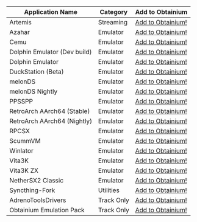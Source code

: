 | Application Name | Category | Add to Obtainium |
|------------------|----------|-------------------|
| Artemis | Streaming | <a href="http://apps.obtainium.imranr.dev/redirect.html?r=obtainium://app/%7B%22id%22%3A%20%22com.limelight.noir%22%2C%20%22url%22%3A%20%22https%3A%2F%2Fgithub.com%2FClassicOldSong%2Fmoonlight-android%22%2C%20%22author%22%3A%20%22ClassicOldSong%22%2C%20%22name%22%3A%20%22Artemis%22%2C%20%22preferredApkIndex%22%3A%200%2C%20%22additionalSettings%22%3A%20%22%7B%5C%22includePrereleases%5C%22%3Afalse%2C%5C%22fallbackToOlderReleases%5C%22%3Atrue%2C%5C%22filterReleaseTitlesByRegEx%5C%22%3A%5C%22%5C%22%2C%5C%22filterReleaseNotesByRegEx%5C%22%3A%5C%22%5C%22%2C%5C%22verifyLatestTag%5C%22%3Afalse%2C%5C%22sortMethodChoice%5C%22%3A%5C%22date%5C%22%2C%5C%22useLatestAssetDateAsReleaseDate%5C%22%3Afalse%2C%5C%22releaseTitleAsVersion%5C%22%3Afalse%2C%5C%22trackOnly%5C%22%3Afalse%2C%5C%22versionExtractionRegEx%5C%22%3A%5C%22%5C%22%2C%5C%22matchGroupToUse%5C%22%3A%5C%22%5C%22%2C%5C%22versionDetection%5C%22%3Afalse%2C%5C%22releaseDateAsVersion%5C%22%3Afalse%2C%5C%22useVersionCodeAsOSVersion%5C%22%3Afalse%2C%5C%22apkFilterRegEx%5C%22%3A%5C%22%5C%22%2C%5C%22invertAPKFilter%5C%22%3Afalse%2C%5C%22autoApkFilterByArch%5C%22%3Atrue%2C%5C%22appName%5C%22%3A%5C%22%5C%22%2C%5C%22appAuthor%5C%22%3A%5C%22%5C%22%2C%5C%22shizukuPretendToBeGooglePlay%5C%22%3Afalse%2C%5C%22allowInsecure%5C%22%3Afalse%2C%5C%22exemptFromBackgroundUpdates%5C%22%3Afalse%2C%5C%22skipUpdateNotifications%5C%22%3Afalse%2C%5C%22about%5C%22%3A%5C%22%5C%22%2C%5C%22refreshBeforeDownload%5C%22%3Afalse%7D%22%2C%20%22categories%22%3A%20%5B%22Streaming%22%5D%2C%20%22overrideSource%22%3A%20%22GitHub%22%7D">Add to Obtainium!</a> |
| Azahar | Emulator | <a href="http://apps.obtainium.imranr.dev/redirect.html?r=obtainium://app/%7B%22id%22%3A%20%22io.github.lime3ds.android%22%2C%20%22url%22%3A%20%22https%3A%2F%2Fgithub.com%2Fazahar-emu%2Fazahar%22%2C%20%22author%22%3A%20%22azahar-emu%22%2C%20%22name%22%3A%20%22Azahar%22%2C%20%22preferredApkIndex%22%3A%200%2C%20%22additionalSettings%22%3A%20%22%7B%5C%22includePrereleases%5C%22%3Afalse%2C%5C%22fallbackToOlderReleases%5C%22%3Atrue%2C%5C%22filterReleaseTitlesByRegEx%5C%22%3A%5C%22%5C%22%2C%5C%22filterReleaseNotesByRegEx%5C%22%3A%5C%22%5C%22%2C%5C%22verifyLatestTag%5C%22%3Afalse%2C%5C%22sortMethodChoice%5C%22%3A%5C%22date%5C%22%2C%5C%22useLatestAssetDateAsReleaseDate%5C%22%3Afalse%2C%5C%22releaseTitleAsVersion%5C%22%3Afalse%2C%5C%22trackOnly%5C%22%3Afalse%2C%5C%22versionExtractionRegEx%5C%22%3A%5C%22%5C%22%2C%5C%22matchGroupToUse%5C%22%3A%5C%22%5C%22%2C%5C%22versionDetection%5C%22%3Atrue%2C%5C%22releaseDateAsVersion%5C%22%3Afalse%2C%5C%22useVersionCodeAsOSVersion%5C%22%3Afalse%2C%5C%22apkFilterRegEx%5C%22%3A%5C%22%5C%22%2C%5C%22invertAPKFilter%5C%22%3Afalse%2C%5C%22autoApkFilterByArch%5C%22%3Atrue%2C%5C%22appName%5C%22%3A%5C%22%5C%22%2C%5C%22appAuthor%5C%22%3A%5C%22%5C%22%2C%5C%22shizukuPretendToBeGooglePlay%5C%22%3Afalse%2C%5C%22allowInsecure%5C%22%3Afalse%2C%5C%22exemptFromBackgroundUpdates%5C%22%3Afalse%2C%5C%22skipUpdateNotifications%5C%22%3Afalse%2C%5C%22about%5C%22%3A%5C%22%5C%22%2C%5C%22refreshBeforeDownload%5C%22%3Afalse%7D%22%2C%20%22categories%22%3A%20%5B%22Emulator%22%5D%2C%20%22overrideSource%22%3A%20%22GitHub%22%7D">Add to Obtainium!</a> |
| Cemu | Emulator | <a href="http://apps.obtainium.imranr.dev/redirect.html?r=obtainium://app/%7B%22id%22%3A%20%22info.cemu.cemu%22%2C%20%22url%22%3A%20%22https%3A%2F%2Fgithub.com%2FSSimco%2FCemu%22%2C%20%22author%22%3A%20%22SSimco%22%2C%20%22name%22%3A%20%22Cemu%22%2C%20%22preferredApkIndex%22%3A%200%2C%20%22additionalSettings%22%3A%20%22%7B%5C%22includePrereleases%5C%22%3Afalse%2C%5C%22fallbackToOlderReleases%5C%22%3Atrue%2C%5C%22filterReleaseTitlesByRegEx%5C%22%3A%5C%22%5C%22%2C%5C%22filterReleaseNotesByRegEx%5C%22%3A%5C%22%5C%22%2C%5C%22verifyLatestTag%5C%22%3Afalse%2C%5C%22dontSortReleasesList%5C%22%3Afalse%2C%5C%22useLatestAssetDateAsReleaseDate%5C%22%3Afalse%2C%5C%22releaseTitleAsVersion%5C%22%3Afalse%2C%5C%22trackOnly%5C%22%3Afalse%2C%5C%22versionExtractionRegEx%5C%22%3A%5C%22%5C%22%2C%5C%22matchGroupToUse%5C%22%3A%5C%22%5C%22%2C%5C%22versionDetection%5C%22%3Atrue%2C%5C%22releaseDateAsVersion%5C%22%3Afalse%2C%5C%22useVersionCodeAsOSVersion%5C%22%3Afalse%2C%5C%22apkFilterRegEx%5C%22%3A%5C%22%5C%22%2C%5C%22invertAPKFilter%5C%22%3Afalse%2C%5C%22autoApkFilterByArch%5C%22%3Atrue%2C%5C%22appName%5C%22%3A%5C%22%5C%22%2C%5C%22shizukuPretendToBeGooglePlay%5C%22%3Afalse%2C%5C%22allowInsecure%5C%22%3Afalse%2C%5C%22exemptFromBackgroundUpdates%5C%22%3Afalse%2C%5C%22skipUpdateNotifications%5C%22%3Afalse%2C%5C%22about%5C%22%3A%5C%22%5C%22%2C%5C%22refreshBeforeDownload%5C%22%3Afalse%7D%22%2C%20%22categories%22%3A%20%5B%22Emulator%22%5D%2C%20%22overrideSource%22%3A%20%22GitHub%22%7D">Add to Obtainium!</a> |
| Dolphin Emulator (Dev build) | Emulator | <a href="http://apps.obtainium.imranr.dev/redirect.html?r=obtainium://app/%7B%22id%22%3A%20%22org.dolphinemu.dolphinemu%22%2C%20%22url%22%3A%20%22https%3A%2F%2Fdolphin-emu.org%2Fdownload%2F%3Fref%3Dbtn%22%2C%20%22author%22%3A%20%22dolphin-emu.org%22%2C%20%22name%22%3A%20%22Dolphin%20Emulator%20%28Dev%20build%29%22%2C%20%22preferredApkIndex%22%3A%200%2C%20%22additionalSettings%22%3A%20%22%7B%5C%22intermediateLink%5C%22%3A%5B%5D%2C%5C%22customLinkFilterRegex%5C%22%3A%5C%22https%3A%5C%5C%5C%5C%2F%5C%5C%5C%5C%2Fdl.dolphin-emu.org%5C%5C%5C%5C%2Fbuilds.%2Bdolphin-master-.%2B.apk%5C%22%2C%5C%22filterByLinkText%5C%22%3Afalse%2C%5C%22skipSort%5C%22%3Afalse%2C%5C%22reverseSort%5C%22%3Afalse%2C%5C%22sortByLastLinkSegment%5C%22%3Atrue%2C%5C%22versionExtractWholePage%5C%22%3Afalse%2C%5C%22requestHeader%5C%22%3A%5B%7B%5C%22requestHeader%5C%22%3A%5C%22User-Agent%3A%20Mozilla%2F5.0%20%28Linux%3B%20Android%2010%3B%20K%29%20AppleWebKit%2F537.36%20%28KHTML%2C%20like%20Gecko%29%20Chrome%2F114.0.0.0%20Mobile%20Safari%2F537.36%5C%22%7D%5D%2C%5C%22defaultPseudoVersioningMethod%5C%22%3A%5C%22partialAPKHash%5C%22%2C%5C%22trackOnly%5C%22%3Afalse%2C%5C%22versionExtractionRegEx%5C%22%3A%5C%22dolphin-master-%28.%2B%29.apk%5C%22%2C%5C%22matchGroupToUse%5C%22%3A%5C%22%241%5C%22%2C%5C%22versionDetection%5C%22%3Afalse%2C%5C%22useVersionCodeAsOSVersion%5C%22%3Afalse%2C%5C%22apkFilterRegEx%5C%22%3A%5C%22%5C%22%2C%5C%22invertAPKFilter%5C%22%3Afalse%2C%5C%22autoApkFilterByArch%5C%22%3Atrue%2C%5C%22appName%5C%22%3A%5C%22Dolphin%20Emulator%20%28Dev%20build%29%5C%22%2C%5C%22appAuthor%5C%22%3A%5C%22%5C%22%2C%5C%22shizukuPretendToBeGooglePlay%5C%22%3Afalse%2C%5C%22allowInsecure%5C%22%3Afalse%2C%5C%22exemptFromBackgroundUpdates%5C%22%3Afalse%2C%5C%22skipUpdateNotifications%5C%22%3Afalse%2C%5C%22about%5C%22%3A%5C%22%5C%22%2C%5C%22refreshBeforeDownload%5C%22%3Afalse%7D%22%2C%20%22categories%22%3A%20%5B%22Emulator%22%5D%2C%20%22overrideSource%22%3A%20%22HTML%22%7D">Add to Obtainium!</a> |
| Dolphin Emulator | Emulator | <a href="http://apps.obtainium.imranr.dev/redirect.html?r=obtainium://app/%7B%22id%22%3A%20%22org.dolphinemu.dolphinemu%22%2C%20%22url%22%3A%20%22https%3A%2F%2Fdolphin-emu.org%2Fdownload%2F%3Fref%3Dbtn%22%2C%20%22author%22%3A%20%22dolphin-emu.org%22%2C%20%22name%22%3A%20%22Dolphin%20Emulator%22%2C%20%22preferredApkIndex%22%3A%200%2C%20%22additionalSettings%22%3A%20%22%7B%5C%22intermediateLink%5C%22%3A%5B%5D%2C%5C%22customLinkFilterRegex%5C%22%3A%5C%22https%3A%5C%5C%5C%5C%2F%5C%5C%5C%5C%2Fdl.dolphin-emu.org%5C%5C%5C%5C%2Freleases.%2Bdolphin.%2B.apk%5C%22%2C%5C%22filterByLinkText%5C%22%3Afalse%2C%5C%22skipSort%5C%22%3Afalse%2C%5C%22reverseSort%5C%22%3Afalse%2C%5C%22sortByLastLinkSegment%5C%22%3Atrue%2C%5C%22versionExtractWholePage%5C%22%3Afalse%2C%5C%22requestHeader%5C%22%3A%5B%7B%5C%22requestHeader%5C%22%3A%5C%22User-Agent%3A%20Mozilla%2F5.0%20%28Linux%3B%20Android%2010%3B%20K%29%20AppleWebKit%2F537.36%20%28KHTML%2C%20like%20Gecko%29%20Chrome%2F114.0.0.0%20Mobile%20Safari%2F537.36%5C%22%7D%5D%2C%5C%22defaultPseudoVersioningMethod%5C%22%3A%5C%22partialAPKHash%5C%22%2C%5C%22trackOnly%5C%22%3Afalse%2C%5C%22versionExtractionRegEx%5C%22%3A%5C%22%2Freleases%2F.%2B%2Fdolphin-%28.%2B%29.apk%5C%22%2C%5C%22matchGroupToUse%5C%22%3A%5C%22%241%5C%22%2C%5C%22versionDetection%5C%22%3Afalse%2C%5C%22useVersionCodeAsOSVersion%5C%22%3Afalse%2C%5C%22apkFilterRegEx%5C%22%3A%5C%22%5C%22%2C%5C%22invertAPKFilter%5C%22%3Afalse%2C%5C%22autoApkFilterByArch%5C%22%3Atrue%2C%5C%22appName%5C%22%3A%5C%22Dolphin%20Emulator%20%28Stable%29%5C%22%2C%5C%22appAuthor%5C%22%3A%5C%22%5C%22%2C%5C%22shizukuPretendToBeGooglePlay%5C%22%3Afalse%2C%5C%22allowInsecure%5C%22%3Afalse%2C%5C%22exemptFromBackgroundUpdates%5C%22%3Afalse%2C%5C%22skipUpdateNotifications%5C%22%3Afalse%2C%5C%22about%5C%22%3A%5C%22%5C%22%2C%5C%22refreshBeforeDownload%5C%22%3Afalse%7D%22%2C%20%22categories%22%3A%20%5B%22Emulator%22%5D%2C%20%22overrideSource%22%3A%20%22HTML%22%7D">Add to Obtainium!</a> |
| DuckStation (Beta) | Emulator | <a href="http://apps.obtainium.imranr.dev/redirect.html?r=obtainium://app/%7B%22id%22%3A%20%22com.github.stenzek.duckstation%22%2C%20%22url%22%3A%20%22https%3A%2F%2Fdownloads.duckstation.org%2Fandroid%2F%22%2C%20%22author%22%3A%20%22downloads.duckstation.org%22%2C%20%22name%22%3A%20%22DuckStation%20%28Beta%29%22%2C%20%22preferredApkIndex%22%3A%200%2C%20%22additionalSettings%22%3A%20%22%7B%5C%22intermediateLink%5C%22%3A%5B%5D%2C%5C%22customLinkFilterRegex%5C%22%3A%5C%22https%3A%2F%2Fwww.duckstation.org%2Fandroid%2Fduckstation-%28beta%7Candroid%29.apk%5C%22%2C%5C%22filterByLinkText%5C%22%3Atrue%2C%5C%22skipSort%5C%22%3Afalse%2C%5C%22reverseSort%5C%22%3Afalse%2C%5C%22sortByLastLinkSegment%5C%22%3Afalse%2C%5C%22versionExtractWholePage%5C%22%3Atrue%2C%5C%22requestHeader%5C%22%3A%5B%7B%5C%22requestHeader%5C%22%3A%5C%22User-Agent%3A%20Mozilla%2F5.0%20%28Linux%3B%20Android%2010%3B%20K%29%20AppleWebKit%2F537.36%20%28KHTML%2C%20like%20Gecko%29%20Chrome%2F114.0.0.0%20Mobile%20Safari%2F537.36%5C%22%7D%5D%2C%5C%22defaultPseudoVersioningMethod%5C%22%3A%5C%22partialAPKHash%5C%22%2C%5C%22trackOnly%5C%22%3Afalse%2C%5C%22versionExtractionRegEx%5C%22%3A%5C%22%3Cul%3E%5B%5C%5C%5C%5Cs%5C%5C%5C%5CS%5D%2A%3F%3Cli%3E%5C%5C%5C%5Cd%7B4%7D%2F%5C%5C%5C%5Cd%7B2%7D%2F%5C%5C%5C%5Cd%7B2%7D%20%5C%5C%5C%5C%28%28%5C%5C%5C%5Cd%2B%5C%5C%5C%5C.%5C%5C%5C%5Cd%2B-%5C%5C%5C%5Cd%2B%29%5C%5C%5C%5C%29%5C%22%2C%5C%22matchGroupToUse%5C%22%3A%5C%221%5C%22%2C%5C%22versionDetection%5C%22%3Afalse%2C%5C%22useVersionCodeAsOSVersion%5C%22%3Afalse%2C%5C%22apkFilterRegEx%5C%22%3A%5C%22%5C%22%2C%5C%22invertAPKFilter%5C%22%3Afalse%2C%5C%22autoApkFilterByArch%5C%22%3Atrue%2C%5C%22appName%5C%22%3A%5C%22%5C%22%2C%5C%22shizukuPretendToBeGooglePlay%5C%22%3Afalse%2C%5C%22allowInsecure%5C%22%3Afalse%2C%5C%22exemptFromBackgroundUpdates%5C%22%3Afalse%2C%5C%22skipUpdateNotifications%5C%22%3Afalse%2C%5C%22about%5C%22%3A%5C%22%5C%22%2C%5C%22refreshBeforeDownload%5C%22%3Afalse%7D%22%2C%20%22categories%22%3A%20%5B%22Emulator%22%5D%2C%20%22overrideSource%22%3A%20%22HTML%22%7D">Add to Obtainium!</a> |
| melonDS | Emulator | <a href="http://apps.obtainium.imranr.dev/redirect.html?r=obtainium://app/%7B%22id%22%3A%20%22me.magnum.melonds%22%2C%20%22url%22%3A%20%22https%3A%2F%2Fgithub.com%2Frafaelvcaetano%2FmelonDS-android%22%2C%20%22author%22%3A%20%22rafaelvcaetano%22%2C%20%22name%22%3A%20%22melonDS%22%2C%20%22preferredApkIndex%22%3A%200%2C%20%22additionalSettings%22%3A%20%22%7B%5C%22includePrereleases%5C%22%3Afalse%2C%5C%22fallbackToOlderReleases%5C%22%3Atrue%2C%5C%22filterReleaseTitlesByRegEx%5C%22%3A%5C%22%5C%22%2C%5C%22filterReleaseNotesByRegEx%5C%22%3A%5C%22%5C%22%2C%5C%22verifyLatestTag%5C%22%3Afalse%2C%5C%22dontSortReleasesList%5C%22%3Afalse%2C%5C%22useLatestAssetDateAsReleaseDate%5C%22%3Afalse%2C%5C%22trackOnly%5C%22%3Afalse%2C%5C%22versionExtractionRegEx%5C%22%3A%5C%22%5C%22%2C%5C%22matchGroupToUse%5C%22%3A%5C%22%5C%22%2C%5C%22versionDetection%5C%22%3Afalse%2C%5C%22releaseDateAsVersion%5C%22%3Afalse%2C%5C%22useVersionCodeAsOSVersion%5C%22%3Afalse%2C%5C%22apkFilterRegEx%5C%22%3A%5C%22%5C%22%2C%5C%22invertAPKFilter%5C%22%3Afalse%2C%5C%22autoApkFilterByArch%5C%22%3Atrue%2C%5C%22appName%5C%22%3A%5C%22MelonDS%5C%22%2C%5C%22exemptFromBackgroundUpdates%5C%22%3Afalse%2C%5C%22skipUpdateNotifications%5C%22%3Afalse%2C%5C%22about%5C%22%3A%5C%22%5C%22%7D%22%2C%20%22categories%22%3A%20%5B%22Emulator%22%5D%2C%20%22overrideSource%22%3A%20%22%22%7D">Add to Obtainium!</a> |
| melonDS Nightly | Emulator | <a href="http://apps.obtainium.imranr.dev/redirect.html?r=obtainium://app/%7B%22id%22%3A%20%22me.magnum.melonds.nightly%22%2C%20%22url%22%3A%20%22https%3A%2F%2Fgithub.com%2Frafaelvcaetano%2FmelonDS-android%22%2C%20%22author%22%3A%20%22rafaelvcaetano%22%2C%20%22name%22%3A%20%22melonDS%20Nightly%22%2C%20%22preferredApkIndex%22%3A%200%2C%20%22additionalSettings%22%3A%20%22%7B%5C%22includePrereleases%5C%22%3Atrue%2C%5C%22fallbackToOlderReleases%5C%22%3Atrue%2C%5C%22filterReleaseTitlesByRegEx%5C%22%3A%5C%22Nightly%20Build%5C%22%2C%5C%22filterReleaseNotesByRegEx%5C%22%3A%5C%22%5C%22%2C%5C%22verifyLatestTag%5C%22%3Afalse%2C%5C%22dontSortReleasesList%5C%22%3Afalse%2C%5C%22useLatestAssetDateAsReleaseDate%5C%22%3Atrue%2C%5C%22trackOnly%5C%22%3Afalse%2C%5C%22versionExtractionRegEx%5C%22%3A%5C%22nightly%5C%5C%5C%5C-release%5C%22%2C%5C%22matchGroupToUse%5C%22%3A%5C%22%5C%22%2C%5C%22versionDetection%5C%22%3Afalse%2C%5C%22releaseDateAsVersion%5C%22%3Atrue%2C%5C%22useVersionCodeAsOSVersion%5C%22%3Afalse%2C%5C%22apkFilterRegEx%5C%22%3A%5C%22%5C%22%2C%5C%22invertAPKFilter%5C%22%3Afalse%2C%5C%22autoApkFilterByArch%5C%22%3Atrue%2C%5C%22appName%5C%22%3A%5C%22%5C%22%2C%5C%22exemptFromBackgroundUpdates%5C%22%3Afalse%2C%5C%22skipUpdateNotifications%5C%22%3Afalse%2C%5C%22about%5C%22%3A%5C%22%5C%22%7D%22%2C%20%22categories%22%3A%20%5B%22Emulator%22%5D%2C%20%22overrideSource%22%3A%20%22%22%7D">Add to Obtainium!</a> |
| PPSSPP | Emulator | <a href="http://apps.obtainium.imranr.dev/redirect.html?r=obtainium://app/%7B%22id%22%3A%20%22org.ppsspp.ppsspp%22%2C%20%22url%22%3A%20%22https%3A%2F%2Fwww.ppsspp.org%2Fdownload%22%2C%20%22author%22%3A%20%22www.ppsspp.org%22%2C%20%22name%22%3A%20%22PPSSPP%22%2C%20%22preferredApkIndex%22%3A%200%2C%20%22additionalSettings%22%3A%20%22%7B%5C%22intermediateLink%5C%22%3A%5B%5D%2C%5C%22customLinkFilterRegex%5C%22%3A%5C%22%5C%5C%5C%5C%2F%5B0-9%5D%2B%28%3F%3A_%5B0-9%5D%2B%29%7B1%2C2%7D%5C%5C%5C%5C%2Fppsspp%5C%5C%5C%5C.apk%24%5C%22%2C%5C%22filterByLinkText%5C%22%3Afalse%2C%5C%22skipSort%5C%22%3Afalse%2C%5C%22reverseSort%5C%22%3Afalse%2C%5C%22sortByLastLinkSegment%5C%22%3Afalse%2C%5C%22versionExtractWholePage%5C%22%3Afalse%2C%5C%22requestHeader%5C%22%3A%5B%7B%5C%22requestHeader%5C%22%3A%5C%22User-Agent%3A%20Mozilla%2F5.0%20%28Linux%3B%20Android%2010%3B%20K%29%20AppleWebKit%2F537.36%20%28KHTML%2C%20like%20Gecko%29%20Chrome%2F114.0.0.0%20Mobile%20Safari%2F537.36%5C%22%7D%5D%2C%5C%22defaultPseudoVersioningMethod%5C%22%3A%5C%22APKLinkHash%5C%22%2C%5C%22trackOnly%5C%22%3Afalse%2C%5C%22versionExtractionRegEx%5C%22%3A%5C%22%5C%5C%5C%5C%2F%28%3F%3A%28%3F%3A%28%5B0-9%5D%2B%29_%28%5B0-9%5D%2B%29%5C%5C%5C%5C%2Fppsspp%5C%5C%5C%5C.%29%7C%28%3F%3A%28%5B0-9%5D%2B%29_%28%5B0-9%5D%2B%29_%28%5B0-9%5D%2B%29%5C%5C%5C%5C%2Fppsspp%28%5C%5C%5C%5C.%29%29%29apk%24%5C%22%2C%5C%22matchGroupToUse%5C%22%3A%5C%22%241%243.%242%244%246%245%5C%22%2C%5C%22versionDetection%5C%22%3Afalse%2C%5C%22useVersionCodeAsOSVersion%5C%22%3Afalse%2C%5C%22apkFilterRegEx%5C%22%3A%5C%22%5C%22%2C%5C%22invertAPKFilter%5C%22%3Afalse%2C%5C%22autoApkFilterByArch%5C%22%3Atrue%2C%5C%22appName%5C%22%3A%5C%22PPSSPP%5C%22%2C%5C%22exemptFromBackgroundUpdates%5C%22%3Afalse%2C%5C%22skipUpdateNotifications%5C%22%3Afalse%2C%5C%22about%5C%22%3A%5C%22PPSSPP%20is%20an%20open%20source%2C%20fast%20and%20portable%20PSP%20emulator%5C%22%2C%5C%22supportFixedAPKURL%5C%22%3Afalse%7D%22%2C%20%22categories%22%3A%20%5B%22Emulator%22%5D%2C%20%22overrideSource%22%3A%20%22HTML%22%7D">Add to Obtainium!</a> |
| RetroArch AArch64 (Stable) | Emulator | <a href="http://apps.obtainium.imranr.dev/redirect.html?r=obtainium://app/%7B%22id%22%3A%20%22487343354%22%2C%20%22url%22%3A%20%22https%3A%2F%2Fbuildbot.libretro.com%2Fstable%22%2C%20%22author%22%3A%20%22buildbot.libretro.com%22%2C%20%22name%22%3A%20%22RetroArch%20AArch64%20%28Stable%29%22%2C%20%22preferredApkIndex%22%3A%200%2C%20%22additionalSettings%22%3A%20%22%7B%5C%22intermediateLink%5C%22%3A%5B%7B%5C%22customLinkFilterRegex%5C%22%3A%5C%22%2Fstable%2F%5C%5C%5C%5Cd%2B.%5C%5C%5C%5Cd%2B.%5C%5C%5C%5Cd%2B%2F%5C%22%2C%5C%22filterByLinkText%5C%22%3Afalse%2C%5C%22skipSort%5C%22%3Afalse%2C%5C%22reverseSort%5C%22%3Afalse%2C%5C%22sortByLastLinkSegment%5C%22%3Afalse%7D%2C%7B%5C%22customLinkFilterRegex%5C%22%3A%5C%22%2Fstable%2F%5C%5C%5C%5Cd%2B.%5C%5C%5C%5Cd%2B.%5C%5C%5C%5Cd%2B%2Fandroid%2F%5C%22%2C%5C%22filterByLinkText%5C%22%3Afalse%2C%5C%22skipSort%5C%22%3Afalse%2C%5C%22reverseSort%5C%22%3Afalse%2C%5C%22sortByLastLinkSegment%5C%22%3Afalse%7D%5D%2C%5C%22customLinkFilterRegex%5C%22%3A%5C%22%2Fstable%2F%5C%5C%5C%5Cd%2B.%5C%5C%5C%5Cd%2B.%5C%5C%5C%5Cd%2B%2Fandroid%2FRetroArch_aarch64.apk%5C%22%2C%5C%22filterByLinkText%5C%22%3Afalse%2C%5C%22skipSort%5C%22%3Atrue%2C%5C%22reverseSort%5C%22%3Afalse%2C%5C%22sortByLastLinkSegment%5C%22%3Afalse%2C%5C%22versionExtractWholePage%5C%22%3Afalse%2C%5C%22requestHeader%5C%22%3A%5B%7B%5C%22requestHeader%5C%22%3A%5C%22User-Agent%3A%20Mozilla%2F5.0%20%28Linux%3B%20Android%2010%3B%20K%29%20AppleWebKit%2F537.36%20%28KHTML%2C%20like%20Gecko%29%20Chrome%2F114.0.0.0%20Mobile%20Safari%2F537.36%5C%22%7D%5D%2C%5C%22defaultPseudoVersioningMethod%5C%22%3A%5C%22APKLinkHash%5C%22%2C%5C%22trackOnly%5C%22%3Afalse%2C%5C%22versionExtractionRegEx%5C%22%3A%5C%22%5C%5C%5C%5Cd%2B.%5C%5C%5C%5Cd%2B.%5C%5C%5C%5Cd%2B%5C%22%2C%5C%22matchGroupToUse%5C%22%3A%5C%22%5C%22%2C%5C%22versionDetection%5C%22%3Atrue%2C%5C%22useVersionCodeAsOSVersion%5C%22%3Afalse%2C%5C%22apkFilterRegEx%5C%22%3A%5C%22%5C%22%2C%5C%22invertAPKFilter%5C%22%3Afalse%2C%5C%22autoApkFilterByArch%5C%22%3Atrue%2C%5C%22appName%5C%22%3A%5C%22RetroArch%20AArch64%20%28Stable%29%5C%22%2C%5C%22exemptFromBackgroundUpdates%5C%22%3Atrue%2C%5C%22skipUpdateNotifications%5C%22%3Atrue%2C%5C%22about%5C%22%3A%5C%22Released%20less%20frequently.%20Better%20stability.%20%5C%22%2C%5C%22supportFixedAPKURL%5C%22%3Afalse%7D%22%2C%20%22categories%22%3A%20%5B%22Emulator%22%5D%2C%20%22overrideSource%22%3A%20%22HTML%22%7D">Add to Obtainium!</a> |
| RetroArch AArch64 (Nightly) | Emulator | <a href="http://apps.obtainium.imranr.dev/redirect.html?r=obtainium://app/%7B%22id%22%3A%20%22487343355%22%2C%20%22url%22%3A%20%22https%3A%2F%2Fbuildbot.libretro.com%2Fnightly%2Fandroid%22%2C%20%22author%22%3A%20%22buildbot.libretro.com%22%2C%20%22name%22%3A%20%22RetroArch%20AArch64%20%28Nightly%29%22%2C%20%22preferredApkIndex%22%3A%200%2C%20%22additionalSettings%22%3A%20%22%7B%5C%22intermediateLink%5C%22%3A%5B%5D%2C%5C%22customLinkFilterRegex%5C%22%3A%5C%22%5C%5C%5C%5Cd%7B4%7D-%5C%5C%5C%5Cd%7B2%7D-%5C%5C%5C%5Cd%7B2%7D-RetroArch_aarch64.apk%5C%22%2C%5C%22filterByLinkText%5C%22%3Afalse%2C%5C%22skipSort%5C%22%3Afalse%2C%5C%22reverseSort%5C%22%3Afalse%2C%5C%22sortByLastLinkSegment%5C%22%3Atrue%2C%5C%22versionExtractWholePage%5C%22%3Afalse%2C%5C%22requestHeader%5C%22%3A%5B%7B%5C%22requestHeader%5C%22%3A%5C%22User-Agent%3A%20Mozilla%2F5.0%20%28Linux%3B%20Android%2010%3B%20K%29%20AppleWebKit%2F537.36%20%28KHTML%2C%20like%20Gecko%29%20Chrome%2F114.0.0.0%20Mobile%20Safari%2F537.36%5C%22%7D%5D%2C%5C%22defaultPseudoVersioningMethod%5C%22%3A%5C%22APKLinkHash%5C%22%2C%5C%22trackOnly%5C%22%3Afalse%2C%5C%22versionExtractionRegEx%5C%22%3A%5C%22%5C%5C%5C%5Cd%7B4%7D-%5C%5C%5C%5Cd%7B2%7D-%5C%5C%5C%5Cd%7B2%7D%5C%22%2C%5C%22matchGroupToUse%5C%22%3A%5C%22%5C%22%2C%5C%22versionDetection%5C%22%3Afalse%2C%5C%22useVersionCodeAsOSVersion%5C%22%3Afalse%2C%5C%22apkFilterRegEx%5C%22%3A%5C%22%5C%5C%5C%5Cd%7B4%7D-%5C%5C%5C%5Cd%7B2%7D-%5C%5C%5C%5Cd%7B2%7D-RetroArch_aarch64.apk%5C%22%2C%5C%22invertAPKFilter%5C%22%3Afalse%2C%5C%22autoApkFilterByArch%5C%22%3Atrue%2C%5C%22appName%5C%22%3A%5C%22RetroArch%20AArch64%20%28Nightly%29%5C%22%2C%5C%22exemptFromBackgroundUpdates%5C%22%3Afalse%2C%5C%22skipUpdateNotifications%5C%22%3Afalse%2C%5C%22about%5C%22%3A%5C%22Nightly%20releases.%20cutting%20edge%20features%20but%20may%20contain%20bugs%5C%22%2C%5C%22supportFixedAPKURL%5C%22%3Afalse%7D%22%2C%20%22categories%22%3A%20%5B%22Emulator%22%5D%2C%20%22overrideSource%22%3A%20%22HTML%22%7D">Add to Obtainium!</a> |
| RPCSX | Emulator | <a href="http://apps.obtainium.imranr.dev/redirect.html?r=obtainium://app/%7B%22id%22%3A%20%22net.rpcsx%22%2C%20%22url%22%3A%20%22https%3A%2F%2Fgithub.com%2FRPCSX%2Frpcsx-ui-android%22%2C%20%22author%22%3A%20%22RPCSX%22%2C%20%22name%22%3A%20%22RPCSX%22%2C%20%22preferredApkIndex%22%3A%200%2C%20%22additionalSettings%22%3A%20%22%7B%5C%22includePrereleases%5C%22%3Afalse%2C%5C%22fallbackToOlderReleases%5C%22%3Atrue%2C%5C%22filterReleaseTitlesByRegEx%5C%22%3A%5C%22%5C%22%2C%5C%22filterReleaseNotesByRegEx%5C%22%3A%5C%22%5C%22%2C%5C%22verifyLatestTag%5C%22%3Afalse%2C%5C%22sortMethodChoice%5C%22%3A%5C%22date%5C%22%2C%5C%22useLatestAssetDateAsReleaseDate%5C%22%3Afalse%2C%5C%22releaseTitleAsVersion%5C%22%3Afalse%2C%5C%22trackOnly%5C%22%3Afalse%2C%5C%22versionExtractionRegEx%5C%22%3A%5C%22%5C%22%2C%5C%22matchGroupToUse%5C%22%3A%5C%22%5C%22%2C%5C%22versionDetection%5C%22%3Atrue%2C%5C%22releaseDateAsVersion%5C%22%3Afalse%2C%5C%22useVersionCodeAsOSVersion%5C%22%3Afalse%2C%5C%22apkFilterRegEx%5C%22%3A%5C%22%5C%22%2C%5C%22invertAPKFilter%5C%22%3Afalse%2C%5C%22autoApkFilterByArch%5C%22%3Atrue%2C%5C%22appName%5C%22%3A%5C%22%5C%22%2C%5C%22appAuthor%5C%22%3A%5C%22%5C%22%2C%5C%22shizukuPretendToBeGooglePlay%5C%22%3Afalse%2C%5C%22allowInsecure%5C%22%3Afalse%2C%5C%22exemptFromBackgroundUpdates%5C%22%3Afalse%2C%5C%22skipUpdateNotifications%5C%22%3Afalse%2C%5C%22about%5C%22%3A%5C%22%5C%22%2C%5C%22refreshBeforeDownload%5C%22%3Afalse%7D%22%2C%20%22categories%22%3A%20%5B%22Emulator%22%5D%2C%20%22overrideSource%22%3A%20%22GitHub%22%7D">Add to Obtainium!</a> |
| ScummVM | Emulator | <a href="http://apps.obtainium.imranr.dev/redirect.html?r=obtainium://app/%7B%22id%22%3A%20%22org.scummvm.scummvm%22%2C%20%22url%22%3A%20%22https%3A%2F%2Fdownloads.scummvm.org%2Ffrs%2Fscummvm%2F%22%2C%20%22author%22%3A%20%22ScummVM%22%2C%20%22name%22%3A%20%22ScummVM%22%2C%20%22preferredApkIndex%22%3A%200%2C%20%22additionalSettings%22%3A%20%22%7B%5C%22intermediateLink%5C%22%3A%5B%7B%5C%22customLinkFilterRegex%5C%22%3A%5C%22%5C%5C%5C%5Cd%2B%5C%5C%5C%5C.%5C%5C%5C%5Cd%2B%5C%5C%5C%5C.%5C%5C%5C%5Cd%2B%5C%22%2C%5C%22filterByLinkText%5C%22%3Afalse%2C%5C%22skipSort%5C%22%3Afalse%2C%5C%22reverseSort%5C%22%3Afalse%2C%5C%22sortByLastLinkSegment%5C%22%3Afalse%7D%5D%2C%5C%22customLinkFilterRegex%5C%22%3A%5C%22%5C%22%2C%5C%22filterByLinkText%5C%22%3Afalse%2C%5C%22skipSort%5C%22%3Afalse%2C%5C%22reverseSort%5C%22%3Afalse%2C%5C%22sortByLastLinkSegment%5C%22%3Afalse%2C%5C%22versionExtractWholePage%5C%22%3Afalse%2C%5C%22requestHeader%5C%22%3A%5B%7B%5C%22requestHeader%5C%22%3A%5C%22User-Agent%3A%20Mozilla%2F5.0%20%28Linux%3B%20Android%2010%3B%20K%29%20AppleWebKit%2F537.36%20%28KHTML%2C%20like%20Gecko%29%20Chrome%2F114.0.0.0%20Mobile%20Safari%2F537.36%5C%22%7D%5D%2C%5C%22defaultPseudoVersioningMethod%5C%22%3A%5C%22APKLinkHash%5C%22%2C%5C%22trackOnly%5C%22%3Afalse%2C%5C%22versionExtractionRegEx%5C%22%3A%5C%22%5C%5C%5C%5Cd%2B%5C%5C%5C%5C.%5C%5C%5C%5Cd%2B%5C%5C%5C%5C.%5C%5C%5C%5Cd%2B%5C%22%2C%5C%22matchGroupToUse%5C%22%3A%5C%22%5C%22%2C%5C%22versionDetection%5C%22%3Afalse%2C%5C%22useVersionCodeAsOSVersion%5C%22%3Afalse%2C%5C%22apkFilterRegEx%5C%22%3A%5C%22.%2Aandroid-arm64-v8a.apk%5C%22%2C%5C%22invertAPKFilter%5C%22%3Afalse%2C%5C%22autoApkFilterByArch%5C%22%3Atrue%2C%5C%22appName%5C%22%3A%5C%22%5C%22%2C%5C%22shizukuPretendToBeGooglePlay%5C%22%3Afalse%2C%5C%22exemptFromBackgroundUpdates%5C%22%3Afalse%2C%5C%22skipUpdateNotifications%5C%22%3Afalse%2C%5C%22about%5C%22%3A%5C%22A%20program%20which%20allows%20you%20to%20run%20certain%20classic%20graphical%20adventure%20and%20role-playing%20games%2C%20provided%20you%20already%20have%20their%20data%20files.%5C%22%2C%5C%22supportFixedAPKURL%5C%22%3Afalse%7D%22%2C%20%22categories%22%3A%20%5B%22Emulator%22%5D%2C%20%22overrideSource%22%3A%20%22HTML%22%7D">Add to Obtainium!</a> |
| Winlator | Emulator | <a href="http://apps.obtainium.imranr.dev/redirect.html?r=obtainium://app/%7B%22id%22%3A%20%22com.winlator%22%2C%20%22url%22%3A%20%22https%3A%2F%2Fgithub.com%2Fbrunodev85%2Fwinlator%22%2C%20%22author%22%3A%20%22brunodev85%22%2C%20%22name%22%3A%20%22Winlator%22%2C%20%22preferredApkIndex%22%3A%200%2C%20%22additionalSettings%22%3A%20%22%7B%5C%22includePrereleases%5C%22%3Afalse%2C%5C%22fallbackToOlderReleases%5C%22%3Atrue%2C%5C%22filterReleaseTitlesByRegEx%5C%22%3A%5C%22%5C%22%2C%5C%22filterReleaseNotesByRegEx%5C%22%3A%5C%22%5C%22%2C%5C%22verifyLatestTag%5C%22%3Afalse%2C%5C%22dontSortReleasesList%5C%22%3Afalse%2C%5C%22useLatestAssetDateAsReleaseDate%5C%22%3Afalse%2C%5C%22trackOnly%5C%22%3Afalse%2C%5C%22versionExtractionRegEx%5C%22%3A%5C%22%5C%22%2C%5C%22matchGroupToUse%5C%22%3A%5C%22%5C%22%2C%5C%22versionDetection%5C%22%3Atrue%2C%5C%22releaseDateAsVersion%5C%22%3Afalse%2C%5C%22useVersionCodeAsOSVersion%5C%22%3Afalse%2C%5C%22apkFilterRegEx%5C%22%3A%5C%22%5C%22%2C%5C%22invertAPKFilter%5C%22%3Afalse%2C%5C%22autoApkFilterByArch%5C%22%3Atrue%2C%5C%22appName%5C%22%3A%5C%22%5C%22%2C%5C%22exemptFromBackgroundUpdates%5C%22%3Afalse%2C%5C%22skipUpdateNotifications%5C%22%3Afalse%2C%5C%22about%5C%22%3A%5C%22%5C%22%2C%5C%22shizukuPretendToBeGooglePlay%5C%22%3Afalse%7D%22%2C%20%22categories%22%3A%20%5B%22Emulator%22%5D%2C%20%22overrideSource%22%3A%20%22%22%7D">Add to Obtainium!</a> |
| Vita3K | Emulator | <a href="http://apps.obtainium.imranr.dev/redirect.html?r=obtainium://app/%7B%22id%22%3A%20%22org.vita3k.emulator%22%2C%20%22url%22%3A%20%22https%3A%2F%2Fgithub.com%2FVita3K%2FVita3K-Android%22%2C%20%22author%22%3A%20%22Vita3K%22%2C%20%22name%22%3A%20%22Vita3K%22%2C%20%22preferredApkIndex%22%3A%200%2C%20%22additionalSettings%22%3A%20%22%7B%5C%22includePrereleases%5C%22%3Afalse%2C%5C%22fallbackToOlderReleases%5C%22%3Atrue%2C%5C%22filterReleaseTitlesByRegEx%5C%22%3A%5C%22%5C%22%2C%5C%22filterReleaseNotesByRegEx%5C%22%3A%5C%22%5C%22%2C%5C%22verifyLatestTag%5C%22%3Afalse%2C%5C%22dontSortReleasesList%5C%22%3Afalse%2C%5C%22useLatestAssetDateAsReleaseDate%5C%22%3Afalse%2C%5C%22trackOnly%5C%22%3Afalse%2C%5C%22versionExtractionRegEx%5C%22%3A%5C%22%5C%22%2C%5C%22matchGroupToUse%5C%22%3A%5C%22%5C%22%2C%5C%22versionDetection%5C%22%3Afalse%2C%5C%22releaseDateAsVersion%5C%22%3Afalse%2C%5C%22useVersionCodeAsOSVersion%5C%22%3Afalse%2C%5C%22apkFilterRegEx%5C%22%3A%5C%22%5C%22%2C%5C%22invertAPKFilter%5C%22%3Afalse%2C%5C%22autoApkFilterByArch%5C%22%3Atrue%2C%5C%22appName%5C%22%3A%5C%22%5C%22%2C%5C%22exemptFromBackgroundUpdates%5C%22%3Afalse%2C%5C%22skipUpdateNotifications%5C%22%3Afalse%2C%5C%22about%5C%22%3A%5C%22%5C%22%7D%22%2C%20%22categories%22%3A%20%5B%22Emulator%22%5D%2C%20%22overrideSource%22%3A%20%22%22%7D">Add to Obtainium!</a> |
| Vita3K ZX | Emulator | <a href="http://apps.obtainium.imranr.dev/redirect.html?r=obtainium://app/%7B%22id%22%3A%20%22org.vita3k.emulator.ikhoeyZX%22%2C%20%22url%22%3A%20%22https%3A%2F%2Fgithub.com%2FikhoeyZX%2FVita3K-Android%22%2C%20%22author%22%3A%20%22ikhoeyZX%22%2C%20%22name%22%3A%20%22Vita3K%20ZX%22%2C%20%22preferredApkIndex%22%3A%200%2C%20%22additionalSettings%22%3A%20%22%7B%5C%22includePrereleases%5C%22%3Afalse%2C%5C%22fallbackToOlderReleases%5C%22%3Atrue%2C%5C%22filterReleaseTitlesByRegEx%5C%22%3A%5C%22%5C%22%2C%5C%22filterReleaseNotesByRegEx%5C%22%3A%5C%22%5C%22%2C%5C%22verifyLatestTag%5C%22%3Afalse%2C%5C%22sortMethodChoice%5C%22%3A%5C%22date%5C%22%2C%5C%22useLatestAssetDateAsReleaseDate%5C%22%3Afalse%2C%5C%22releaseTitleAsVersion%5C%22%3Afalse%2C%5C%22trackOnly%5C%22%3Afalse%2C%5C%22versionExtractionRegEx%5C%22%3A%5C%22%5C%22%2C%5C%22matchGroupToUse%5C%22%3A%5C%22%5C%22%2C%5C%22versionDetection%5C%22%3Afalse%2C%5C%22releaseDateAsVersion%5C%22%3Afalse%2C%5C%22useVersionCodeAsOSVersion%5C%22%3Afalse%2C%5C%22apkFilterRegEx%5C%22%3A%5C%22%5C%22%2C%5C%22invertAPKFilter%5C%22%3Afalse%2C%5C%22autoApkFilterByArch%5C%22%3Atrue%2C%5C%22appName%5C%22%3A%5C%22%5C%22%2C%5C%22appAuthor%5C%22%3A%5C%22%5C%22%2C%5C%22shizukuPretendToBeGooglePlay%5C%22%3Afalse%2C%5C%22allowInsecure%5C%22%3Afalse%2C%5C%22exemptFromBackgroundUpdates%5C%22%3Afalse%2C%5C%22skipUpdateNotifications%5C%22%3Afalse%2C%5C%22about%5C%22%3A%5C%22%5C%22%2C%5C%22refreshBeforeDownload%5C%22%3Afalse%7D%22%2C%20%22categories%22%3A%20%5B%22Emulator%22%5D%2C%20%22overrideSource%22%3A%20%22GitHub%22%7D">Add to Obtainium!</a> |
| NetherSX2 Classic | Emulator | <a href="http://apps.obtainium.imranr.dev/redirect.html?r=obtainium://app/%7B%22id%22%3A%20%22xyz.aethersx2.android%22%2C%20%22url%22%3A%20%22https%3A%2F%2Fgithub.com%2FTrixarian%2FNetherSX2-classic%22%2C%20%22author%22%3A%20%22Trixarian%22%2C%20%22name%22%3A%20%22NetherSX2%20Classic%22%2C%20%22preferredApkIndex%22%3A%201%2C%20%22additionalSettings%22%3A%20%22%7B%5C%22includePrereleases%5C%22%3Afalse%2C%5C%22fallbackToOlderReleases%5C%22%3Atrue%2C%5C%22filterReleaseTitlesByRegEx%5C%22%3A%5C%22%5C%22%2C%5C%22filterReleaseNotesByRegEx%5C%22%3A%5C%22%5C%22%2C%5C%22verifyLatestTag%5C%22%3Afalse%2C%5C%22sortMethodChoice%5C%22%3A%5C%22date%5C%22%2C%5C%22useLatestAssetDateAsReleaseDate%5C%22%3Afalse%2C%5C%22releaseTitleAsVersion%5C%22%3Afalse%2C%5C%22trackOnly%5C%22%3Afalse%2C%5C%22versionExtractionRegEx%5C%22%3A%5C%22%5C%22%2C%5C%22matchGroupToUse%5C%22%3A%5C%22%5C%22%2C%5C%22versionDetection%5C%22%3Afalse%2C%5C%22releaseDateAsVersion%5C%22%3Afalse%2C%5C%22useVersionCodeAsOSVersion%5C%22%3Afalse%2C%5C%22apkFilterRegEx%5C%22%3A%5C%22%5C%22%2C%5C%22invertAPKFilter%5C%22%3Afalse%2C%5C%22autoApkFilterByArch%5C%22%3Atrue%2C%5C%22appName%5C%22%3A%5C%22%5C%22%2C%5C%22appAuthor%5C%22%3A%5C%22%5C%22%2C%5C%22shizukuPretendToBeGooglePlay%5C%22%3Afalse%2C%5C%22allowInsecure%5C%22%3Afalse%2C%5C%22exemptFromBackgroundUpdates%5C%22%3Afalse%2C%5C%22skipUpdateNotifications%5C%22%3Afalse%2C%5C%22about%5C%22%3A%5C%22%5C%22%2C%5C%22refreshBeforeDownload%5C%22%3Afalse%7D%22%2C%20%22categories%22%3A%20%5B%22Emulator%22%5D%2C%20%22overrideSource%22%3A%20%22GitHub%22%7D">Add to Obtainium!</a> |
| Syncthing-Fork | Utilities | <a href="http://apps.obtainium.imranr.dev/redirect.html?r=obtainium://app/%7B%22id%22%3A%20%22com.github.catfriend1.syncthingandroid%22%2C%20%22url%22%3A%20%22https%3A%2F%2Fgithub.com%2FCatfriend1%2Fsyncthing-android%22%2C%20%22author%22%3A%20%22Catfriend1%22%2C%20%22name%22%3A%20%22Syncthing-Fork%22%2C%20%22preferredApkIndex%22%3A%200%2C%20%22additionalSettings%22%3A%20%22%7B%5C%22includePrereleases%5C%22%3Afalse%2C%5C%22fallbackToOlderReleases%5C%22%3Atrue%2C%5C%22filterReleaseTitlesByRegEx%5C%22%3A%5C%22%5C%22%2C%5C%22filterReleaseNotesByRegEx%5C%22%3A%5C%22%5C%22%2C%5C%22verifyLatestTag%5C%22%3Afalse%2C%5C%22sortMethodChoice%5C%22%3A%5C%22date%5C%22%2C%5C%22useLatestAssetDateAsReleaseDate%5C%22%3Afalse%2C%5C%22releaseTitleAsVersion%5C%22%3Afalse%2C%5C%22trackOnly%5C%22%3Afalse%2C%5C%22versionExtractionRegEx%5C%22%3A%5C%22%5C%22%2C%5C%22matchGroupToUse%5C%22%3A%5C%22%5C%22%2C%5C%22versionDetection%5C%22%3Atrue%2C%5C%22releaseDateAsVersion%5C%22%3Afalse%2C%5C%22useVersionCodeAsOSVersion%5C%22%3Afalse%2C%5C%22apkFilterRegEx%5C%22%3A%5C%22.%2Arelease.%2A%5C%22%2C%5C%22invertAPKFilter%5C%22%3Afalse%2C%5C%22autoApkFilterByArch%5C%22%3Atrue%2C%5C%22appName%5C%22%3A%5C%22%5C%22%2C%5C%22appAuthor%5C%22%3A%5C%22%5C%22%2C%5C%22shizukuPretendToBeGooglePlay%5C%22%3Afalse%2C%5C%22allowInsecure%5C%22%3Afalse%2C%5C%22exemptFromBackgroundUpdates%5C%22%3Afalse%2C%5C%22skipUpdateNotifications%5C%22%3Afalse%2C%5C%22about%5C%22%3A%5C%22%5C%22%2C%5C%22refreshBeforeDownload%5C%22%3Afalse%7D%22%2C%20%22categories%22%3A%20%5B%22Utilities%22%5D%2C%20%22overrideSource%22%3A%20%22GitHub%22%7D">Add to Obtainium!</a> |
| AdrenoToolsDrivers | Track Only | <a href="http://apps.obtainium.imranr.dev/redirect.html?r=obtainium://app/%7B%22id%22%3A%20%22476086958%22%2C%20%22url%22%3A%20%22https%3A%2F%2Fgithub.com%2FK11MCH1%2FAdrenoToolsDrivers%22%2C%20%22author%22%3A%20%22K11MCH1%22%2C%20%22name%22%3A%20%22AdrenoToolsDrivers%22%2C%20%22preferredApkIndex%22%3A%200%2C%20%22additionalSettings%22%3A%20%22%7B%5C%22includePrereleases%5C%22%3Afalse%2C%5C%22fallbackToOlderReleases%5C%22%3Atrue%2C%5C%22filterReleaseTitlesByRegEx%5C%22%3A%5C%22%5C%22%2C%5C%22filterReleaseNotesByRegEx%5C%22%3A%5C%22Turnip%5C%22%2C%5C%22verifyLatestTag%5C%22%3Afalse%2C%5C%22sortMethodChoice%5C%22%3A%5C%22date%5C%22%2C%5C%22useLatestAssetDateAsReleaseDate%5C%22%3Afalse%2C%5C%22releaseTitleAsVersion%5C%22%3Afalse%2C%5C%22trackOnly%5C%22%3Atrue%2C%5C%22versionExtractionRegEx%5C%22%3A%5C%22%5C%22%2C%5C%22matchGroupToUse%5C%22%3A%5C%22%5C%22%2C%5C%22versionDetection%5C%22%3Afalse%2C%5C%22releaseDateAsVersion%5C%22%3Afalse%2C%5C%22useVersionCodeAsOSVersion%5C%22%3Afalse%2C%5C%22apkFilterRegEx%5C%22%3A%5C%22%5C%22%2C%5C%22invertAPKFilter%5C%22%3Afalse%2C%5C%22autoApkFilterByArch%5C%22%3Afalse%2C%5C%22appName%5C%22%3A%5C%22Turnip%5C%22%2C%5C%22appAuthor%5C%22%3A%5C%22%5C%22%2C%5C%22shizukuPretendToBeGooglePlay%5C%22%3Afalse%2C%5C%22allowInsecure%5C%22%3Afalse%2C%5C%22exemptFromBackgroundUpdates%5C%22%3Afalse%2C%5C%22skipUpdateNotifications%5C%22%3Afalse%2C%5C%22about%5C%22%3A%5C%22%5C%22%2C%5C%22refreshBeforeDownload%5C%22%3Afalse%2C%5C%22github-creds%5C%22%3A%5C%22%5C%22%7D%22%2C%20%22categories%22%3A%20%5B%22Track%20Only%22%5D%2C%20%22overrideSource%22%3A%20%22GitHub%22%7D">Add to Obtainium!</a> |
| Obtainium Emulation Pack | Track Only | <a href="http://apps.obtainium.imranr.dev/redirect.html?r=obtainium://app/%7B%22id%22%3A%20%22904332840%22%2C%20%22url%22%3A%20%22https%3A%2F%2Fgithub.com%2FRJNY%2FObtainium-Emulation-Pack%22%2C%20%22author%22%3A%20%22RJNY%22%2C%20%22name%22%3A%20%22Obtainium%20Emulation%20Pack%22%2C%20%22preferredApkIndex%22%3A%200%2C%20%22additionalSettings%22%3A%20%22%7B%5C%22includePrereleases%5C%22%3Afalse%2C%5C%22fallbackToOlderReleases%5C%22%3Atrue%2C%5C%22filterReleaseTitlesByRegEx%5C%22%3A%5C%22%5C%22%2C%5C%22filterReleaseNotesByRegEx%5C%22%3A%5C%22%5C%22%2C%5C%22verifyLatestTag%5C%22%3Afalse%2C%5C%22dontSortReleasesList%5C%22%3Afalse%2C%5C%22useLatestAssetDateAsReleaseDate%5C%22%3Afalse%2C%5C%22trackOnly%5C%22%3Atrue%2C%5C%22versionExtractionRegEx%5C%22%3A%5C%22%5C%22%2C%5C%22matchGroupToUse%5C%22%3A%5C%22%5C%22%2C%5C%22versionDetection%5C%22%3Atrue%2C%5C%22releaseDateAsVersion%5C%22%3Afalse%2C%5C%22useVersionCodeAsOSVersion%5C%22%3Afalse%2C%5C%22apkFilterRegEx%5C%22%3A%5C%22%5C%22%2C%5C%22invertAPKFilter%5C%22%3Afalse%2C%5C%22autoApkFilterByArch%5C%22%3Atrue%2C%5C%22appName%5C%22%3A%5C%22Obtainium%20Emulation%20Pack%5C%22%2C%5C%22exemptFromBackgroundUpdates%5C%22%3Afalse%2C%5C%22skipUpdateNotifications%5C%22%3Afalse%2C%5C%22about%5C%22%3A%5C%22%5C%22%7D%22%2C%20%22categories%22%3A%20%5B%22Track%20Only%22%5D%2C%20%22overrideSource%22%3A%20%22%22%7D">Add to Obtainium!</a> |